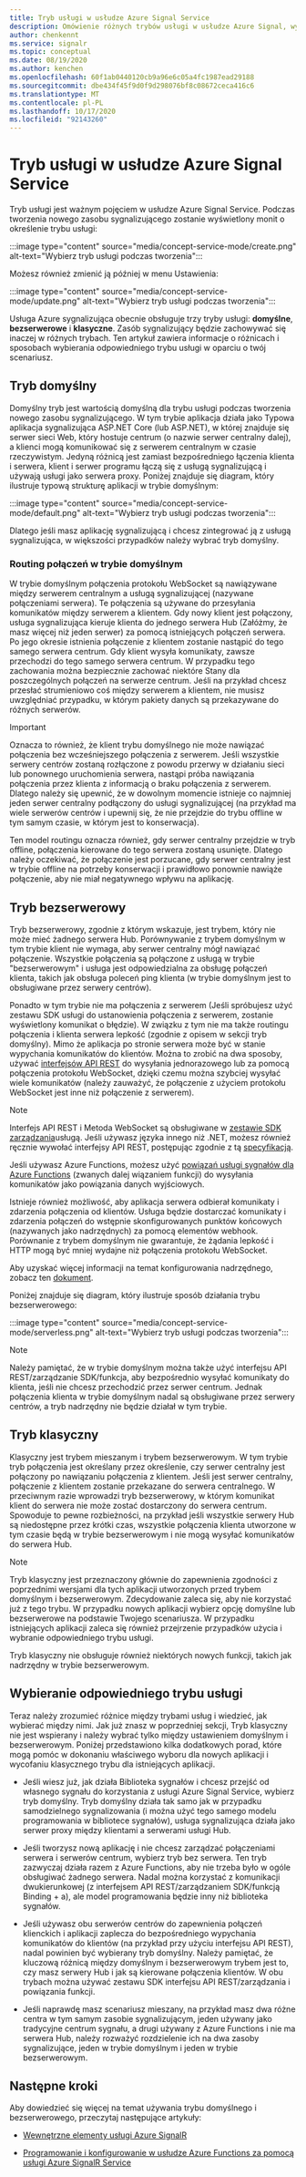 ```yaml
---
title: Tryb usługi w usłudze Azure Signal Service
description: Omówienie różnych trybów usługi w usłudze Azure Signal, wyjaśnij różnice i odpowiednie scenariusze użytkownika
author: chenkennt
ms.service: signalr
ms.topic: conceptual
ms.date: 08/19/2020
ms.author: kenchen
ms.openlocfilehash: 60f1ab0440120cb9a96e6c05a4fc1987ead29188
ms.sourcegitcommit: dbe434f45f9d0f9d298076bf8c08672ceca416c6
ms.translationtype: MT
ms.contentlocale: pl-PL
ms.lasthandoff: 10/17/2020
ms.locfileid: "92143260"
---
```

# <a name="service-mode-in-azure-signalr-service"></a>Tryb usługi w usłudze Azure Signal Service

Tryb usługi jest ważnym pojęciem w usłudze Azure Signal Service. Podczas tworzenia nowego zasobu sygnalizującego zostanie wyświetlony monit o określenie trybu usługi:

:::image type="content" source="media/concept-service-mode/create.png" alt-text="Wybierz tryb usługi podczas tworzenia":::

Możesz również zmienić ją później w menu Ustawienia:

:::image type="content" source="media/concept-service-mode/update.png" alt-text="Wybierz tryb usługi podczas tworzenia":::

Usługa Azure sygnalizująca obecnie obsługuje trzy tryby usługi: **domyślne**, **bezserwerowe** i **klasyczne**. Zasób sygnalizujący będzie zachowywać się inaczej w różnych trybach. Ten artykuł zawiera informacje o różnicach i sposobach wybierania odpowiedniego trybu usługi w oparciu o twój scenariusz.

## <a name="default-mode"></a>Tryb domyślny

Domyślny tryb jest wartością domyślną dla trybu usługi podczas tworzenia nowego zasobu sygnalizującego. W tym trybie aplikacja działa jako Typowa aplikacja sygnalizująca ASP.NET Core (lub ASP.NET), w której znajduje się serwer sieci Web, który hostuje centrum (o nazwie serwer centralny dalej), a klienci mogą komunikować się z serwerem centralnym w czasie rzeczywistym. Jedyną różnicą jest zamiast bezpośredniego łączenia klienta i serwera, klient i serwer programu łączą się z usługą sygnalizującą i używają usługi jako serwera proxy. Poniżej znajduje się diagram, który ilustruje typową strukturę aplikacji w trybie domyślnym:

:::image type="content" source="media/concept-service-mode/default.png" alt-text="Wybierz tryb usługi podczas tworzenia":::

Dlatego jeśli masz aplikację sygnalizującą i chcesz zintegrować ją z usługą sygnalizująca, w większości przypadków należy wybrać tryb domyślny.

### <a name="connection-routing-in-default-mode"></a>Routing połączeń w trybie domyślnym

W trybie domyślnym połączenia protokołu WebSocket są nawiązywane między serwerem centralnym a usługą sygnalizującej (nazywane połączeniami serwera). Te połączenia są używane do przesyłania komunikatów między serwerem a klientem. Gdy nowy klient jest połączony, usługa sygnalizująca kieruje klienta do jednego serwera Hub (Załóżmy, że masz więcej niż jeden serwer) za pomocą istniejących połączeń serwera. Po jego okresie istnienia połączenie z klientem zostanie nastąpić do tego samego serwera centrum. Gdy klient wysyła komunikaty, zawsze przechodzi do tego samego serwera centrum. W przypadku tego zachowania można bezpiecznie zachować niektóre Stany dla poszczególnych połączeń na serwerze centrum. Jeśli na przykład chcesz przesłać strumieniowo coś między serwerem a klientem, nie musisz uwzględniać przypadku, w którym pakiety danych są przekazywane do różnych serwerów.

> [!IMPORTANT]
> Oznacza to również, że klient trybu domyślnego nie może nawiązać połączenia bez wcześniejszego połączenia z serwerem. Jeśli wszystkie serwery centrów zostaną rozłączone z powodu przerwy w działaniu sieci lub ponownego uruchomienia serwera, nastąpi próba nawiązania połączenia przez klienta z informacją o braku połączenia z serwerem. Dlatego należy się upewnić, że w dowolnym momencie istnieje co najmniej jeden serwer centralny podłączony do usługi sygnalizującej (na przykład ma wiele serwerów centrów i upewnij się, że nie przejdzie do trybu offline w tym samym czasie, w którym jest to konserwacja).

Ten model routingu oznacza również, gdy serwer centralny przejdzie w tryb offline, połączenia kierowane do tego serwera zostaną usunięte. Dlatego należy oczekiwać, że połączenie jest porzucane, gdy serwer centralny jest w trybie offline na potrzeby konserwacji i prawidłowo ponownie nawiąże połączenie, aby nie miał negatywnego wpływu na aplikację.

## <a name="serverless-mode"></a>Tryb bezserwerowy

Tryb bezserwerowy, zgodnie z którym wskazuje, jest trybem, który nie może mieć żadnego serwera Hub. Porównywanie z trybem domyślnym w tym trybie klient nie wymaga, aby serwer centralny mógł nawiązać połączenie. Wszystkie połączenia są połączone z usługą w trybie "bezserwerowym" i usługa jest odpowiedzialna za obsługę połączeń klienta, takich jak obsługa poleceń ping klienta (w trybie domyślnym jest to obsługiwane przez serwery centrów).

Ponadto w tym trybie nie ma połączenia z serwerem (Jeśli spróbujesz użyć zestawu SDK usługi do ustanowienia połączenia z serwerem, zostanie wyświetlony komunikat o błędzie). W związku z tym nie ma także routingu połączenia i klienta serwera lepkość (zgodnie z opisem w sekcji tryb domyślny). Mimo że aplikacja po stronie serwera może być w stanie wypychania komunikatów do klientów. Można to zrobić na dwa sposoby, używać [interfejsów API REST](https://github.com/Azure/azure-signalr/blob/dev/docs/rest-api.md) do wysyłania jednorazowego lub za pomocą połączenia protokołu WebSocket, dzięki czemu można szybciej wysyłać wiele komunikatów (należy zauważyć, że połączenie z użyciem protokołu WebSocket jest inne niż połączenie z serwerem).

> [!NOTE]
> Interfejs API REST i Metoda WebSocket są obsługiwane w [zestawie SDK zarządzania](https://github.com/Azure/azure-signalr/blob/dev/docs/management-sdk-guide.md)usługą. Jeśli używasz języka innego niż .NET, możesz również ręcznie wywołać interfejsy API REST, postępując zgodnie z tą [specyfikacją](https://github.com/Azure/azure-signalr/blob/dev/docs/rest-api.md).
>
> Jeśli używasz Azure Functions, możesz użyć [powiązań usługi sygnałów dla Azure Functions](../azure-functions/functions-bindings-signalr-service.md) (zwanych dalej wiązaniem funkcji) do wysyłania komunikatów jako powiązania danych wyjściowych.

Istnieje również możliwość, aby aplikacja serwera odbierał komunikaty i zdarzenia połączenia od klientów. Usługa będzie dostarczać komunikaty i zdarzenia połączeń do wstępnie skonfigurowanych punktów końcowych (nazywanych jako nadrzędnych) za pomocą elementów webhook. Porównanie z trybem domyślnym nie gwarantuje, że żądania lepkość i HTTP mogą być mniej wydajne niż połączenia protokołu WebSocket.

Aby uzyskać więcej informacji na temat konfigurowania nadrzędnego, zobacz ten [dokument](./concept-upstream.md).

Poniżej znajduje się diagram, który ilustruje sposób działania trybu bezserwerowego:

:::image type="content" source="media/concept-service-mode/serverless.png" alt-text="Wybierz tryb usługi podczas tworzenia":::

> [!NOTE]
> Należy pamiętać, że w trybie domyślnym można także użyć interfejsu API REST/zarządzanie SDK/funkcja, aby bezpośrednio wysyłać komunikaty do klienta, jeśli nie chcesz przechodzić przez serwer centrum. Jednak połączenia klienta w trybie domyślnym nadal są obsługiwane przez serwery centrów, a tryb nadrzędny nie będzie działał w tym trybie.

## <a name="classic-mode"></a>Tryb klasyczny

Klasyczny jest trybem mieszanym i trybem bezserwerowym. W tym trybie tryb połączenia jest określany przez określenie, czy serwer centralny jest połączony po nawiązaniu połączenia z klientem. Jeśli jest serwer centralny, połączenie z klientem zostanie przekazane do serwera centralnego. W przeciwnym razie wprowadzi tryb bezserwerowy, w którym komunikat klient do serwera nie może zostać dostarczony do serwera centrum. Spowoduje to pewne rozbieżności, na przykład jeśli wszystkie serwery Hub są niedostępne przez krótki czas, wszystkie połączenia klienta utworzone w tym czasie będą w trybie bezserwerowym i nie mogą wysyłać komunikatów do serwera Hub.

> [!NOTE]
> Tryb klasyczny jest przeznaczony głównie do zapewnienia zgodności z poprzednimi wersjami dla tych aplikacji utworzonych przed trybem domyślnym i bezserwerowym. Zdecydowanie zaleca się, aby nie korzystać już z tego trybu. W przypadku nowych aplikacji wybierz opcję domyślne lub bezserwerowe na podstawie Twojego scenariusza. W przypadku istniejących aplikacji zaleca się również przejrzenie przypadków użycia i wybranie odpowiedniego trybu usługi.

Tryb klasyczny nie obsługuje również niektórych nowych funkcji, takich jak nadrzędny w trybie bezserwerowym.

## <a name="choose-the-right-service-mode"></a>Wybieranie odpowiedniego trybu usługi

Teraz należy zrozumieć różnice między trybami usług i wiedzieć, jak wybierać między nimi. Jak już znasz w poprzedniej sekcji, Tryb klasyczny nie jest wspierany i należy wybrać tylko między ustawieniem domyślnym i bezserwerowym. Poniżej przedstawiono kilka dodatkowych porad, które mogą pomóc w dokonaniu właściwego wyboru dla nowych aplikacji i wycofaniu klasycznego trybu dla istniejących aplikacji.

* Jeśli wiesz już, jak działa Biblioteka sygnałów i chcesz przejść od własnego sygnału do korzystania z usługi Azure Signal Service, wybierz tryb domyślny. Tryb domyślny działa tak samo jak w przypadku samodzielnego sygnalizowania (i można użyć tego samego modelu programowania w bibliotece sygnałów), usługa sygnalizująca działa jako serwer proxy między klientami a serwerami usługi Hub.

* Jeśli tworzysz nową aplikację i nie chcesz zarządzać połączeniami serwera i serwerów centrum, wybierz tryb bez serwera. Ten tryb zazwyczaj działa razem z Azure Functions, aby nie trzeba było w ogóle obsługiwać żadnego serwera. Nadal można korzystać z komunikacji dwukierunkowej (z interfejsem API REST/zarządzaniem SDK/funkcją Binding + a), ale model programowania będzie inny niż biblioteka sygnałów.

* Jeśli używasz obu serwerów centrów do zapewnienia połączeń klienckich i aplikacji zaplecza do bezpośredniego wypychania komunikatów do klientów (na przykład przy użyciu interfejsu API REST), nadal powinien być wybierany tryb domyślny. Należy pamiętać, że kluczową różnicą między domyślnym i bezserwerowym trybem jest to, czy masz serwery Hub i jak są kierowane połączenia klientów. W obu trybach można używać zestawu SDK interfejsu API REST/zarządzania i powiązania funkcji.

* Jeśli naprawdę masz scenariusz mieszany, na przykład masz dwa różne centra w tym samym zasobie sygnalizującym, jeden używany jako tradycyjne centrum sygnału, a drugi używany z Azure Functions i nie ma serwera Hub, należy rozważyć rozdzielenie ich na dwa zasoby sygnalizujące, jeden w trybie domyślnym i jeden w trybie bezserwerowym.

## <a name="next-steps"></a>Następne kroki

Aby dowiedzieć się więcej na temat używania trybu domyślnego i bezserwerowego, przeczytaj następujące artykuły:

* [Wewnętrzne elementy usługi Azure SignalR](signalr-concept-internals.md)

* [Programowanie i konfigurowanie w usłudze Azure Functions za pomocą usługi Azure SignalR Service](signalr-concept-serverless-development-config.md)
